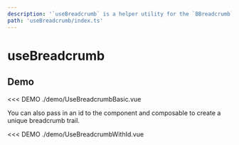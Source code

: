 ```yaml
---
description: '`useBreadcrumb` is a helper utility for the `BBreadcrumb` component. It provides a **globally** changable context so you can modify a breadcrumb. It should be noted that the breadcrumb component will automatically use the global context by default. `useBreadcrumb` is shared globally, one modification to the state will be recognized throughout the app. As noted in the BBreadcrumb documentation, the items prop for the component takes precedence over `useBreadcrumb`'
path: 'useBreadcrumb/index.ts'
---
```


# useBreadcrumb

<PageHeader base="githubComposablesDirectory" />

<UsePluginAlert />

## Demo

<<< DEMO ./demo/UseBreadcrumbBasic.vue

You can also pass in an id to the component and composable to create a unique breadcrumb trail.

<<< DEMO ./demo/UseBreadcrumbWithId.vue
